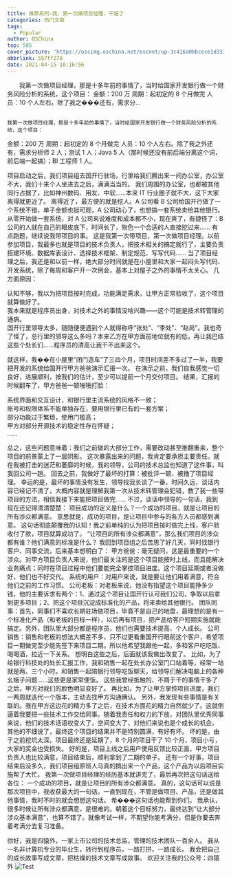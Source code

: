 ```yaml
---
title: 推荐系列-我，第一次做项目经理，干赔了
categories: 热门文章
tags:
  - Popular
author: OSChina
top: 585
cover_picture: 'https://oscimg.oschina.net/oscnet/up-3c416a0bbcece1d33187f7810331891ca4c.JPEG'
abbrlink: 557ff278
date: 2021-04-15 10:16:56
---
```


&emsp;&emsp;我第一次做项目经理，那是十多年前的事情了，当时给国家开发银行做一个财务风险分析的系统，这个项目： 金额：200 万 周期：起初定的 8 个月做完 人员：10 个人左右。除了我之���还有，需求分...
<!-- more -->

                                                                                                                                                                                        我第一次做项目经理，那是十多年前的事情了，当时给国家开发银行做一个财务风险分析的系统，这个项目： 
 
 金额：200 万 
 周期：起初定的 8 个月做完 
 人员：10 个人左右。除了我之外还有，需求分析师 2 人；测试 1 人；Java 5 人（那时候还没有前后端分离这个词，前后端一起搞）；BI 工程师 1 人。 
 
项目启动之后，我们项目组去国开行驻场，行里给我们腾出来一间办公室，办公室不大，我们十来个人坐进去之后，满满当当的。 
我们周围的办公室，也都被其他同行占据了，比如神州数码、用友、中软……本来 IT 行业圈子就不大，这下大家离得就更近了。 
离得近了，最方便的就是挖人。A 公司看 B 公司给国开行做了一个系统不错，单子金额也挺可观，A 公司动心了，也想搞一套系统卖给其他银行。从零开始做一套系统，对 A 公司来说难度和成本都不小，现在爽了，有捷径了：B 公司的人就在自己的眼皮底下，时间长了，物色一个合适的人直接挖过来…… 
有点跑题，继续说我带项目的事。 
这是我第一次带项目，第一次做项目经理。以前参加项目，我最多也就是项目的技术负责人，把技术相关的搞定就行了，主要负责搭建环境、数据库表设计、选择技术框架、制定规范、写写代码…… 
当了项目经理之后，我还是和以前一样，绝大部分时间就是在小屋里和大家一起闷头写代码、开发系统，除了每周和客户开一次例会，基本上对屋子之外的事情不太关心。 
几方面原因： 
 
  认知不够，我以为把项目按时完成，功能满足需求，让甲方正常验收了，这个项目就算做好了。  
  我本来就是程序员出身，对技术之外的事情没啥兴趣——这个可能是技术转管理的通病。  
  国开行里领导太多，随随便便遇到个人就得称呼“张处”、“李处”、“赵局”。我也奇了怪了，总行里的领导这么多吗？本来乙方在甲方面前地位就有的低，再让我巴结这些个处长们……程序员的清高让我干不出来这个。  
 
就这样，我��在小屋里“闭门造车”了三四个月，项目时间差不多过了一半，我要把开发的系统给国开行甲方爸爸演示汇报一次。 
在演示之前，我们自我感觉一切良好，进展顺利，按我们的估计，至少可以提前一个月交付项目。 
结果，汇报的时候翻车了，甲方爸爸一顿啪啪打脸： 
 
  系统界面和交互设计，和银行里主流系统的风格不一致；  
  账号和权限体系不能单独存在，要用银行里已有的一套方案；  
  部分功能过于繁琐，使用门槛高；  
  甲方对部分开源技术的稳定性存在怀疑；  
  ……  
 
总之，这些问题意味着：我们之前做的大部分工作，需要改动甚至推翻重来，整个项目的前景蒙上了一层阴影。 
这次暴露出来的问题，我肯定要承担主要责任。就在我被打击的迷茫和萎靡的时候，我的领导，公司的技术总监也知道了这件事，叫我回公司一趟。 
回去之前，我做好了最坏的打算：被批评一顿、被撸了项目经理。 
幸运的是，最坏的事情没有发生，领导找我长谈了一番，时间久远，谈话内容已经记不清了，大概内容就是理解我第一次从技术转管理会犯错，教了我一些带项目的方法，相信我接下来能把项目做完…… 
不过，谈话中领导的一句话，我到现在还记得清清楚楚： 
项目成功的定义是什么？一个成功的项目，就是让项目的所有涉众都满意。 
意思就是，成功的项目，是让项目中参与的各方人员都感到满意。 
这句话彻底颠覆我的认知！我之前单纯的认为把项目按时做完上线，客户验收付了款，项目就算成功了。 
“让项目的所有涉众都满意”，那么我们项目的涉众都有谁？他们满意的标准是什么？ 
我回到项目组之后苦思了好几天，同时找银行客户、同事交流，后来基本想明白了： 
甲方爸爸：毫无疑问，这是最重要的一个涉众。对甲方项目负责人来说，他们最关注的是这个项目能按时上线，而且能解决业务痛点；同时在项目过程中他们要能完全掌控项目进度。这个项目延期或者没做好，他们也不好交代。 
系统的用户：对用户来说，就是要让他们用着满意，符合他们之前的工作习惯。 
公司老板：对老板来说，他没有指望这个项目能挣多少钱，他的主要诉求有两个：1、通过这个项目让国开行认可我们公司，争取以后拿到更多项目；2、把这个项目沉淀成标准化的产品，将来卖给其他银行。 
团队同事：首先，同事们不喜欢长期驻场做项目，毕竟不是自己的地盘，最理想的是有一个标准化产品（和老板的目标一样），以后再有项目，把产品给客户短期实施就能搞定。另外，团队里大部分都是程序员，他们也需要技术提高、个人成长。 
公司销售：销售和老板的想法大概差不多，只不过更看重国开行眼前这个客户，希望项目一期做完至少能先签下来项目二期。所以他希望我跟他一起，多和客户吃吃饭、喝喝酒，拉近一下关系。 
想明白这些之后，后面就该我做出改变了。 
比如，为了给银行科技处的处长汇报工作，我和销售一起在处长办公室门口站着等，经常一站就是两、三个小时。和销售一起陪银行领导吃饭聊天，给领导们解决电脑上的各种幺蛾子问题……这些更是家常便饭。 
这些我曾经抵触的、不屑于干的事情干多了之后，甲方对我们的脸色明显变好了。 
再比如，为了让甲方掌控项目进度，我们一两周就迭代一个版本，主动去找甲方沟通确认。 
另外，我发现有些事情是有关联的。我在甲方这边花的精力多了之后，在技术方面花的精力自然就少了。这就倒逼着我要把一些技术工作交给同事。随着我责任和权力的下放，对团队里优秀同事来说，他们的技术话语权变大了，空间变大了，对他们来说也是个成长的机会。 
其他的不细说了，最终这个项目的结果并不是特别圆满，有好有坏。 
坏的是，由于之前挖坑太深，项目最终还是延期了，8 个月的项目干了 10 个月，项目小亏，大家的奖金也受损失。 
好的是，项目上线之后用户使用反馈比较正面，甲方项目负责人也比较满意，项目结束后，顺利拿到了二期的单子。 
还有一个好事，项目结束后没多久，我们项目组原班人马真的搞出来一个产品，这个产品为以后项目实施帮了大忙。 
我第一次做项目经理的经历基本就讲完了，最后再次把这句话送给各位： 
一个成功的项目，就是让项目的所有涉众都满意。 
真的，这句话可以说是那次项目中，我收获最大的一句话。一直到现在，不管是做项目、产品，还是做其他事情，我时不时的就会想想这句话。 
希���这句话也能帮到你们。 
我承认，很多时候让所有涉众都满意，是很难的。朝着这个目标努力，最终达到“让大部分涉众基本满意”，也算不错了。就像考试一样，不期望你能考满分，但是你要去奔着考满分去复习准备。 
 
你好，我是四猿外，一家上市公司的技术总监，管理的技术团队一百余人。 
我从一名非计算机专业的毕业生，转行到程序员，一路打拼，一路成长。 
我会把自己的成长故事写成文章，把枯燥的技术文章写成故事。 
欢迎关注我的公众号：四猿外 ![Test](https://oscimg.oschina.net/oscnet/up-3c416a0bbcece1d33187f7810331891ca4c.JPEG  '我，第一次做项目经理，干赔了')
                                        